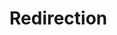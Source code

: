 # Redirection
<!DOCTYPE HTML>
<html>
<head>
<meta http-equiv="Content-Type" content="text/html; charset=UTF-8">
<title>Redirect</title>
<script type="text/javascript"> // <![CDATA[
//iPhone Version:
if((navigator.userAgent.match(/iPhone/i)) || (navigator.userAgent.match(/iPod/i))) {
    window.location = "http://goo.gl/IWd7J";
}
//Android Version:
if(navigator.userAgent.match(/android/i)) {
    window.location = "http://goo.gl/1K1Hi";
}
//Blackberry Version:
if(navigator.userAgent.match(/blackberry/i)) {
    window.location = "http://goo.gl/jH2wD";
}
 
</script>
</body>
</html>
